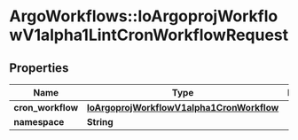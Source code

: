 # ArgoWorkflows::IoArgoprojWorkflowV1alpha1LintCronWorkflowRequest

## Properties
Name | Type | Description | Notes
------------ | ------------- | ------------- | -------------
**cron_workflow** | [**IoArgoprojWorkflowV1alpha1CronWorkflow**](IoArgoprojWorkflowV1alpha1CronWorkflow.md) |  | [optional] 
**namespace** | **String** |  | [optional] 


